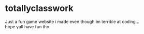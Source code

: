 # totallyclasswork
Just a fun game website i made even though im terrible at coding...
<br>hope yall have fun tho
